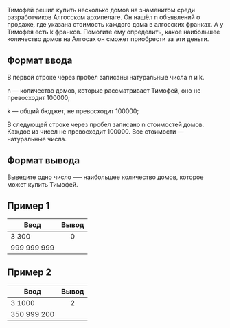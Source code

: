 Тимофей решил купить несколько домов на знаменитом среди разработчиков Алгосском архипелаге. Он нашёл n объявлений о продаже, где указана стоимость каждого дома в алгосских франках. А у Тимофея есть k франков. Помогите ему определить, какое наибольшее количество домов на Алгосах он сможет приобрести за эти деньги.

## Формат ввода
В первой строке через пробел записаны натуральные числа n и k.

n — количество домов, которые рассматривает Тимофей, оно не превосходит 100000;

k — общий бюджет, не превосходит 100000;

В следующей строке через пробел записано n стоимостей домов. Каждое из чисел не превосходит 100000. Все стоимости — натуральные числа.

## Формат вывода
Выведите одно число —– наибольшее количество домов, которое может купить Тимофей.

## Пример 1
| Ввод          | Вывод                      | 
| ------------- |:--------------------------:|
| 3 300         | 0                          |
| 999 999 999   |                            |



## Пример 2
| Ввод          | Вывод                      | 
| ------------- |:--------------------------:|
| 3 1000        | 2                          |
| 350 999 200   |                            |